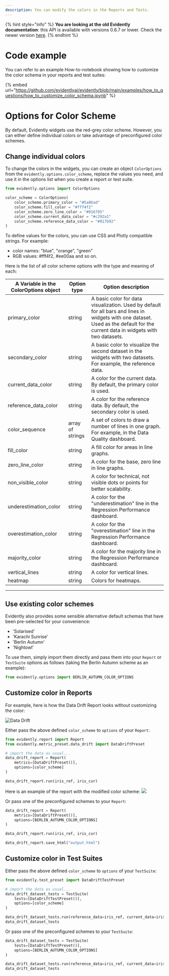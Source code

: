 ```yaml
---
description: You can modify the colors in the Reports and Tests.
---
```


{% hint style="info" %}
**You are looking at the old Evidently documentation**: this API is available with versions 0.6.7 or lower. Check the newer version [here](https://docs.evidentlyai.com/introduction).
{% endhint %}

# Code example

You can refer to an example How-to-notebook showing how to customize the color schema in your reports and test suites:

{% embed url="https://github.com/evidentlyai/evidently/blob/main/examples/how_to_questions/how_to_customize_color_schema.ipynb" %}

# Options for Color Scheme 

By default, Evidently widgets use the red-grey color scheme. However, you can either define individual colors or take advantage of preconfigured color schemes.

## Change individual colors
To change the colors in the widgets, you can create an object `ColorOptions` from the `evidently.options.color_scheme`, replace the values you need, and use it in the options list when you create a report or test suite.

```python
from evidently.options import ColorOptions

color_scheme = ColorOptions(
    color_scheme.primary_color = "#5a86ad"
    color_scheme.fill_color = "#fff4f2"
    color_scheme.zero_line_color = "#016795"
    color_scheme.current_data_color = "#c292a1" 
    color_scheme.reference_data_color = "#017b92"
)
```

To define values for the colors, you can use CSS and Plotly compatible strings. For example:
- color names: "blue", "orange", "green"
- RGB values: #fff4f2, #ee00aa
and so on.

Here is the list of all color scheme options with the type and meaning of each:

| A Variable in the ColorOptions object | Option type      | Option description                                                                                                                         |
|---------------------------------|------------------|--------------------------------------------------------------------------------------------------------------------------------------------|
| primary_color                   | string           | A basic color for data visualization. Used by default for all bars and lines in widgets with one dataset. Used as the default for the current data in widgets with two datasets. |
| secondary_color                 | string           | A basic color to visualize the second dataset in the widgets with two datasets. For example, the reference data.                                            |
| current_data_color              | string           | A color for the current data. By default, the primary color is used.                                                                               |
| reference_data_color            | string           | A color for the reference data. By default, the secondary color is used.                                                                               |
| color_sequence                  | array of strings | A set of colors to draw a number of lines in one graph. For example, in the Data Quality dashboard.                                                 |
| fill_color                      | string           | A fill color for areas in line graphs.                                                                                                        |
| zero_line_color                 | string           | A color for the base, zero line in line graphs.                                                                                                   |
| non_visible_color               | string           | A color for technical, not visible dots or points for better scalability.                                                                     |
| underestimation_color           | string           | A color for the "underestimation" line in the Regression Performance dashboard.                                                                                               |
| overestimation_color            | string           | A color for the "overestimation" line in the Regression Performance dashboard.                                                                                                |
| majority_color                  | string           | A color for the majority line in the Regression Performance dashboard.                                                                                                      |
| vertical_lines                  | string           | A color for vertical lines.                                                                                                      |
| heatmap                  | string           | Colors for heatmaps.                                                                                                      |
---


## Use existing color schemes

Evidently also provides some sensible alternative default schemas that have been pre-selected for your convenience:

- 'Solarised'
- 'Karachi Sunrise'
- 'Berlin Autumn'
- 'Nightowl'

To use them, simply import them directly and pass them into your `Report` or `TestSuite` options as follows (taking the Berlin Autumn scheme as an example):

```python
from evidently.options import BERLIN_AUTUMN_COLOR_OPTIONS
```


## Customize color in Reports
For example, here is how the Data Drift Report looks without customizing the color:

![Data Drift](../../images/01\_data\_drift.png)

Either pass the above defined `color_scheme` to `options` of your `Report`:
```python
from evidently.report import Report
from evidently.metric_preset.data_drift import DataDriftPreset

# import the data as usual...
data_drift_report = Report(
    metrics=[DataDriftPreset()], 
    options=[color_scheme]
)

data_drift_report.run(iris_ref, iris_cur)
```
Here is an example of the report with the modified color scheme:
![](<../.gitbook/assets/customization_color\_scheme\_example.png>)

Or pass one of the preconfigured schemes to your `Report`:
```python
data_drift_report = Report(
    metrics=[DataDriftPreset()], 
    options=[BERLIN_AUTUMN_COLOR_OPTIONS]
)

data_drift_report.run(iris_ref, iris_cur)

data_drift_report.save_html("output.html")
```

## Customize color in Test Suites
Either pass the above defined `color_scheme` to `options` of your `TestSuite`:
```python
from evidently.test_preset import DataDriftTestPreset

# import the data as usual...
data_drift_dataset_tests = TestSuite(
    tests=[DataDriftTestPreset()], 
    options=[color_scheme]
)

data_drift_dataset_tests.run(reference_data=iris_ref, current_data=iris_cur)
data_drift_dataset_tests
```

Or pass one of the preconfigured schemes to your `TestSuite`:
```python
data_drift_dataset_tests = TestSuite(
    tests=[DataDriftTestPreset()], 
    options=[BERLIN_AUTUMN_COLOR_OPTIONS]
)

data_drift_dataset_tests.run(reference_data=iris_ref, current_data=iris_cur)
data_drift_dataset_tests
```

